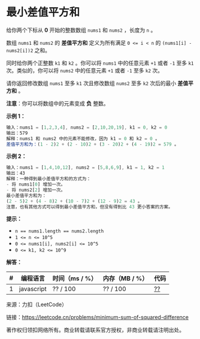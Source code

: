 # 最小差值平方和

给你两个下标从 **0** 开始的整数数组 `nums1` 和 `nums2` ，长度为 `n` 。

数组 `nums1` 和 `nums2` 的 **差值平方和** 定义为所有满足 `0 <= i < n` 的 `(nums1[i] - nums2[i])2` 之和。

同时给你两个正整数 `k1` 和 `k2` 。你可以将 `nums1` 中的任意元素 `+1` 或者 `-1` 至多 `k1` 次。类似的，你可以将 `nums2` 中的任意元素 `+1` 或者 `-1` 至多 `k2` 次。

请你返回修改数组 `nums1` 至多 `k1` 次且修改数组 `nums2` 至多 `k2` 次后的最小 **差值平方和** 。

**注意**：你可以将数组中的元素变成 **负** 整数。

**示例 1：**

``` javascript
输入：nums1 = [1,2,3,4], nums2 = [2,10,20,19], k1 = 0, k2 = 0
输出：579
解释：nums1 和 nums2 中的元素不能修改，因为 k1 = 0 和 k2 = 0 。
差值平方和为：(1 - 2)2 + (2 - 10)2 + (3 - 20)2 + (4 - 19)2 = 579 。
```

**示例 2：**

``` javascript
输入：nums1 = [1,4,10,12], nums2 = [5,8,6,9], k1 = 1, k2 = 1
输出：43
解释：一种得到最小差值平方和的方式为：
- 将 nums1[0] 增加一次。
- 将 nums2[2] 增加一次。
最小差值平方和为：
(2 - 5)2 + (4 - 8)2 + (10 - 7)2 + (12 - 9)2 = 43 。
注意，也有其他方式可以得到最小差值平方和，但没有得到比 43 更小答案的方案。
```

**提示：**

- `n == nums1.length == nums2.length`
- `1 <= n <= 10^5`
- `0 <= nums1[i], nums2[i] <= 10^5`
- `0 <= k1, k2 <= 10^9`

**解答：**

**#**|**编程语言**|**时间（ms / %）**|**内存（MB / %）**|**代码**
--|--|--|--|--
1|javascript|?? / 100|?? / 100|[??](./javascript/ac_v1.js)

来源：力扣（LeetCode）

链接：https://leetcode.cn/problems/minimum-sum-of-squared-difference

著作权归领扣网络所有。商业转载请联系官方授权，非商业转载请注明出处。
